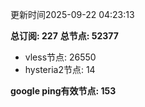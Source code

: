 更新时间2025-09-22 04:23:13

**总订阅: 227**
**总节点: 52377**
- vless节点: 26550
- hysteria2节点: 14

**google ping有效节点: 153**
